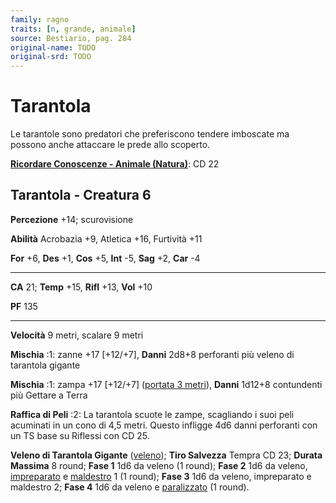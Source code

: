 ```yaml
---
family: ragno
traits: [n, grande, animale]
source: Bestiario, pag. 284
original-name: TODO
original-srd: TODO
---
```


# Tarantola

Le tarantole sono predatori che preferiscono tendere imboscate ma possono anche
attaccare le prede allo scoperto.

**[Ricordare Conoscenze - Animale (Natura)](/azioni/ricordare-conoscenze)**: CD
22

## Tarantola - Creatura 6

**Percezione** +14; scurovisione

**Abilità** Acrobazia +9, Atletica +16, Furtività +11

**For** +6, **Des** +1, **Cos** +5, **Int** -5, **Sag** +2, **Car** -4

---

**CA** 21; **Temp** +15, **Rifl** +13, **Vol** +10

**PF** 135

---

**Velocità** 9 metri, scalare 9 metri

**Mischia** :1: zanne +17 \[+12/+7], **Danni** 2d8+8 perforanti più veleno di
tarantola gigante

**Mischia** :1: zampa +17 \[+12/+7] ([portata 3 metri](/tratti/portata)),
**Danni** 1d12+8 contundenti più Gettare a Terra

**Raffica di Peli** :2: La tarantola scuote le zampe, scagliando i suoi peli
acuminati in un cono di 4,5 metri. Questo infligge 4d6 danni perforanti con un
TS base su Riflessi con CD 25.

**Veleno di Tarantola Gigante** ([veleno](/tratti/veleno)); **Tiro Salvezza**
Tempra CD 23; **Durata Massima** 8 round; **Fase 1** 1d6 da veleno (1 round);
**Fase 2** 1d6 da veleno, [impreparato](/condizioni/impreparato) e
[maldestro](/condizioni/maldestro) 1 (1 round); **Fase 3** 1d6 da veleno,
impreparato e maldestro 2; **Fase 4** 1d6 da veleno e
[paralizzato](/condizioni/paralizzato) (1 round).
